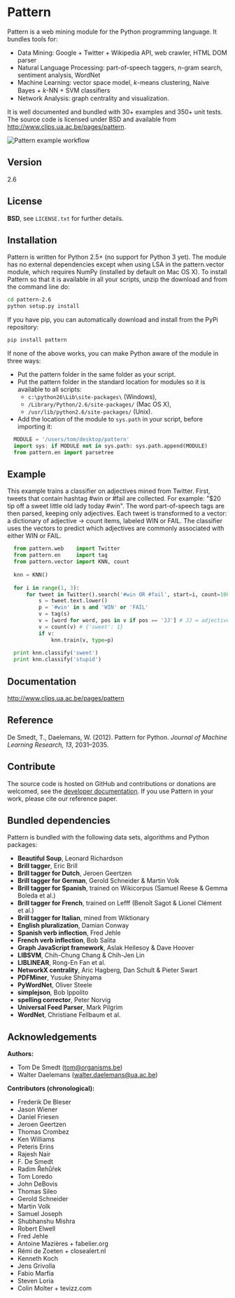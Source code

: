 Pattern
=======

Pattern is a web mining module for the Python programming language. It bundles tools for:

 * Data Mining: Google + Twitter + Wikipedia API, web crawler, HTML DOM parser
 * Natural Language Processing: part-of-speech taggers, n-gram search, sentiment analysis, WordNet
 * Machine Learning: vector space model, *k*-means clustering, Naive Bayes + *k*-NN + SVM classiﬁers
 * Network Analysis: graph centrality and visualization.

It is well documented and bundled with 30+ examples and 350+ unit tests. The source code is licensed under BSD and available from <http://www.clips.ua.ac.be/pages/pattern>.

![Pattern example workflow](http://www.clips.ua.ac.be/media/pattern_schema.gif)

Version
-------

2.6

License
-------

**BSD**, see `LICENSE.txt` for further details.

Installation
------------

Pattern is written for Python 2.5+ (no support for Python 3 yet). The module has no external dependencies except when using LSA in the pattern.vector module, which requires NumPy (installed by default on Mac OS X). To install Pattern so that it is available in all your scripts, unzip the download and from the command line do:
```bash
cd pattern-2.6
python setup.py install
```

If you have pip, you can automatically download and install from the PyPi repository:
```bash
pip install pattern
```

If none of the above works, you can make Python aware of the module in three ways:
- Put the pattern folder in the same folder as your script.
- Put the pattern folder in the standard location for modules so it is available to all scripts:
  * `c:\python26\Lib\site-packages\` (Windows),
  * `/Library/Python/2.6/site-packages/` (Mac OS X),
  * `/usr/lib/python2.6/site-packages/` (Unix).
- Add the location of the module to `sys.path` in your script, before importing it:

```python
  MODULE = '/users/tom/desktop/pattern'
  import sys; if MODULE not in sys.path: sys.path.append(MODULE)
  from pattern.en import parsetree
```

Example
-------

This example trains a classifier on adjectives mined from Twitter. First, tweets that contain hashtag #win or #fail are collected. For example: "$20 tip off a sweet little old lady today #win". The word part-of-speech tags are then parsed, keeping only adjectives. Each tweet is transformed to a vector: a dictionary of adjective → count items, labeled WIN or FAIL. The classifier uses the vectors to predict which adjectives are commonly associated with either WIN or FAIL.

```python
  from pattern.web    import Twitter
  from pattern.en     import tag
  from pattern.vector import KNN, count
  
  knn = KNN()
  
  for i in range(1, 3):
      for tweet in Twitter().search('#win OR #fail', start=i, count=100):
          s = tweet.text.lower()
          p = '#win' in s and 'WIN' or 'FAIL'
          v = tag(s)
          v = [word for word, pos in v if pos == 'JJ'] # JJ = adjective
          v = count(v) # {'sweet': 1}
          if v:
              knn.train(v, type=p)
  
  print knn.classify('sweet')
  print knn.classify('stupid')
```

Documentation
-------------

<http://www.clips.ua.ac.be/pages/pattern>

Reference
---------

De Smedt, T., Daelemans, W. (2012). Pattern for Python. *Journal of Machine Learning Research, 13*, 2031–2035.

Contribute
----------

The source code is hosted on GitHub and contributions or donations are welcomed, see the [developer documentation](http://www.clips.ua.ac.be/pages/pattern#contribute). If you use Pattern in your work, please cite our reference paper.

Bundled dependencies
--------------------

Pattern is bundled with the following data sets, algorithms and Python packages:

- **Beautiful Soup**, Leonard Richardson
- **Brill tagger**, Eric Brill
- **Brill tagger for Dutch**, Jeroen Geertzen
- **Brill tagger for German**, Gerold Schneider & Martin Volk
- **Brill tagger for Spanish**, trained on Wikicorpus (Samuel Reese & Gemma Boleda et al.)
- **Brill tagger for French**, trained on Lefff (Benoît Sagot & Lionel Clément et al.)
- **Brill tagger for Italian**, mined from Wiktionary
- **English pluralization**, Damian Conway
- **Spanish verb inflection**, Fred Jehle
- **French verb inflection**, Bob Salita
- **Graph JavaScript framework**, Aslak Hellesoy & Dave Hoover
- **LIBSVM**, Chih-Chung Chang & Chih-Jen Lin
- **LIBLINEAR**, Rong-En Fan et al.
- **NetworkX centrality**, Aric Hagberg, Dan Schult & Pieter Swart
- **PDFMiner**, Yusuke Shinyama
- **PyWordNet**, Oliver Steele
- **simplejson**, Bob Ippolito
- **spelling corrector**, Peter Norvig
- **Universal Feed Parser**, Mark Pilgrim
- **WordNet**, Christiane Fellbaum et al.

Acknowledgements
----------------

**Authors:**

- Tom De Smedt (tom@organisms.be)
- Walter Daelemans (walter.daelemans@ua.ac.be)

**Contributors (chronological):**

- Frederik De Bleser
- Jason Wiener
- Daniel Friesen
- Jeroen Geertzen
- Thomas Crombez
- Ken Williams
- Peteris Erins
- Rajesh Nair
- F. De Smedt
- Radim Řehůřek
- Tom Loredo
- John DeBovis
- Thomas Sileo
- Gerold Schneider
- Martin Volk
- Samuel Joseph
- Shubhanshu Mishra
- Robert Elwell
- Fred Jehle
- Antoine Mazières + fabelier.org
- Rémi de Zoeten + closealert.nl
- Kenneth Koch
- Jens Grivolla
- Fabio Marfia
- Steven Loria
- Colin Molter + tevizz.com